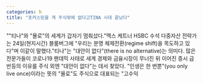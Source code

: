```yaml
---
categories: h
title: "포커스믿을 게 주식밖에 없다고TINA 시대 끝났다"
---
```

""티나"와 "욜로"의 세계가 갑자기 멈춰섰다."맥스 케트너 HSBC 수석 다중자산 전략가는 24일(현지시간) 블룸버그에 "우리는 분명 체제전환(regime shift)을 목도하고 있다"며 이같이 말했다."티나"는 "대안이 없다"(there is no alternative)는 의미다. 많은 전문가들이 코로나19 팬데믹 사태로 세계 경제와 금융시장이 무너진 뒤 이어진 증시 급반등의 이유를 주식 외엔 "대안이 없다"는 데서 찾았다. "인생은 한 번뿐"(you only live once)이라는 뜻의 "욜로"도 주식으로 대표되는 "고수익